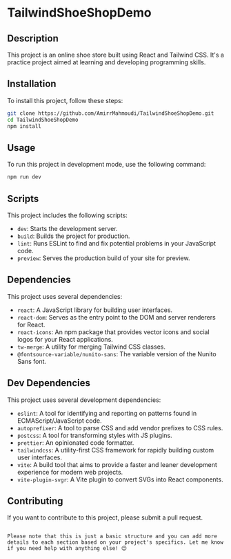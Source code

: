 # TailwindShoeShopDemo

## Description

This project is an online shoe store built using React and Tailwind CSS. It's a practice project aimed at learning and developing programming skills.

## Installation

To install this project, follow these steps:

```bash
git clone https://github.com/AmirrMahmoudi/TailwindShoeShopDemo.git
cd TailwindShoeShopDemo
npm install

```

## Usage

To run this project in development mode, use the following command:

```bash
npm run dev
```

## Scripts

This project includes the following scripts:

- `dev`: Starts the development server.
- `build`: Builds the project for production.
- `lint`: Runs ESLint to find and fix potential problems in your JavaScript code.
- `preview`: Serves the production build of your site for preview.

## Dependencies

This project uses several dependencies:

- `react`: A JavaScript library for building user interfaces.
- `react-dom`: Serves as the entry point to the DOM and server renderers for React.
- `react-icons`: An npm package that provides vector icons and social logos for your React applications.
- `tw-merge`: A utility for merging Tailwind CSS classes.
- `@fontsource-variable/nunito-sans`: The variable version of the Nunito Sans font.

## Dev Dependencies

This project uses several development dependencies:

- `eslint`: A tool for identifying and reporting on patterns found in ECMAScript/JavaScript code.
- `autoprefixer`: A tool to parse CSS and add vendor prefixes to CSS rules.
- `postcss`: A tool for transforming styles with JS plugins.
- `prettier`: An opinionated code formatter.
- `tailwindcss`: A utility-first CSS framework for rapidly building custom user interfaces.
- `vite`: A build tool that aims to provide a faster and leaner development experience for modern web projects.
- `vite-plugin-svgr`: A Vite plugin to convert SVGs into React components.

## Contributing

If you want to contribute to this project, please submit a pull request.


```

Please note that this is just a basic structure and you can add more details to each section based on your project's specifics. Let me know if you need help with anything else! 😊
